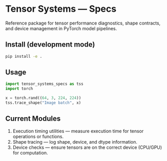 # Tensor Systems — Specs

Reference package for tensor performance diagnostics, shape contracts, and device management in PyTorch model pipelines.

## Install (development mode)

```bash
pip install -e .
```

## Usage

```python
import tensor_systems_specs as tss
import torch

x = torch.rand((64, 3, 224, 224))
tss.trace_shape("Image batch", x)
```

## Current Modules

1. Execution timing utilities — measure execution time for tensor operations or functions.
2. Shape tracing — log shape, device, and dtype information.
3. Device checks — ensure tensors are on the correct device (CPU/GPU) for computation.
